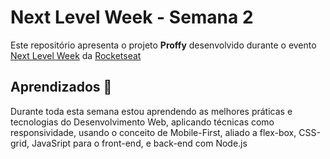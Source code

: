 # Next Level Week - Semana 2

Este repositório apresenta o projeto **Proffy** desenvolvido durante o evento [Next Level Week](https://nextlevelweek.com/inscricao/2) da [Rocketseat](https://rocketseat.com.br/)

## Aprendizados 🚀

Durante toda esta semana estou aprendendo as melhores práticas e tecnologias do Desenvolvimento Web, aplicando técnicas como responsividade, usando o conceito de Mobile-First, aliado a flex-box, CSS-grid, JavaSript para o front-end, e back-end com Node.js
